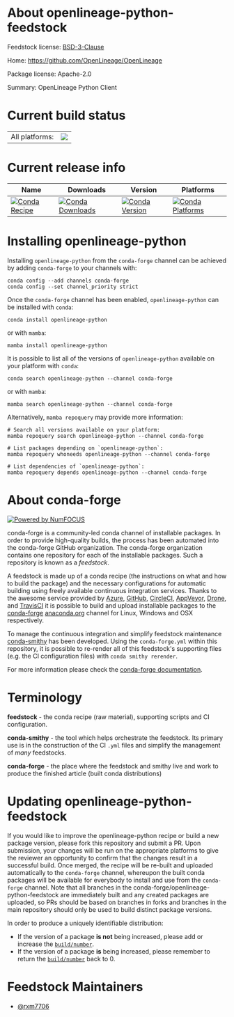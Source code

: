 About openlineage-python-feedstock
==================================

Feedstock license: [BSD-3-Clause](https://github.com/conda-forge/openlineage-python-feedstock/blob/main/LICENSE.txt)

Home: https://github.com/OpenLineage/OpenLineage

Package license: Apache-2.0

Summary: OpenLineage Python Client

Current build status
====================


<table><tr><td>All platforms:</td>
    <td>
      <a href="https://dev.azure.com/conda-forge/feedstock-builds/_build/latest?definitionId=19517&branchName=main">
        <img src="https://dev.azure.com/conda-forge/feedstock-builds/_apis/build/status/openlineage-python-feedstock?branchName=main">
      </a>
    </td>
  </tr>
</table>

Current release info
====================

| Name | Downloads | Version | Platforms |
| --- | --- | --- | --- |
| [![Conda Recipe](https://img.shields.io/badge/recipe-openlineage--python-green.svg)](https://anaconda.org/conda-forge/openlineage-python) | [![Conda Downloads](https://img.shields.io/conda/dn/conda-forge/openlineage-python.svg)](https://anaconda.org/conda-forge/openlineage-python) | [![Conda Version](https://img.shields.io/conda/vn/conda-forge/openlineage-python.svg)](https://anaconda.org/conda-forge/openlineage-python) | [![Conda Platforms](https://img.shields.io/conda/pn/conda-forge/openlineage-python.svg)](https://anaconda.org/conda-forge/openlineage-python) |

Installing openlineage-python
=============================

Installing `openlineage-python` from the `conda-forge` channel can be achieved by adding `conda-forge` to your channels with:

```
conda config --add channels conda-forge
conda config --set channel_priority strict
```

Once the `conda-forge` channel has been enabled, `openlineage-python` can be installed with `conda`:

```
conda install openlineage-python
```

or with `mamba`:

```
mamba install openlineage-python
```

It is possible to list all of the versions of `openlineage-python` available on your platform with `conda`:

```
conda search openlineage-python --channel conda-forge
```

or with `mamba`:

```
mamba search openlineage-python --channel conda-forge
```

Alternatively, `mamba repoquery` may provide more information:

```
# Search all versions available on your platform:
mamba repoquery search openlineage-python --channel conda-forge

# List packages depending on `openlineage-python`:
mamba repoquery whoneeds openlineage-python --channel conda-forge

# List dependencies of `openlineage-python`:
mamba repoquery depends openlineage-python --channel conda-forge
```


About conda-forge
=================

[![Powered by
NumFOCUS](https://img.shields.io/badge/powered%20by-NumFOCUS-orange.svg?style=flat&colorA=E1523D&colorB=007D8A)](https://numfocus.org)

conda-forge is a community-led conda channel of installable packages.
In order to provide high-quality builds, the process has been automated into the
conda-forge GitHub organization. The conda-forge organization contains one repository
for each of the installable packages. Such a repository is known as a *feedstock*.

A feedstock is made up of a conda recipe (the instructions on what and how to build
the package) and the necessary configurations for automatic building using freely
available continuous integration services. Thanks to the awesome service provided by
[Azure](https://azure.microsoft.com/en-us/services/devops/), [GitHub](https://github.com/),
[CircleCI](https://circleci.com/), [AppVeyor](https://www.appveyor.com/),
[Drone](https://cloud.drone.io/welcome), and [TravisCI](https://travis-ci.com/)
it is possible to build and upload installable packages to the
[conda-forge](https://anaconda.org/conda-forge) [anaconda.org](https://anaconda.org/)
channel for Linux, Windows and OSX respectively.

To manage the continuous integration and simplify feedstock maintenance
[conda-smithy](https://github.com/conda-forge/conda-smithy) has been developed.
Using the ``conda-forge.yml`` within this repository, it is possible to re-render all of
this feedstock's supporting files (e.g. the CI configuration files) with ``conda smithy rerender``.

For more information please check the [conda-forge documentation](https://conda-forge.org/docs/).

Terminology
===========

**feedstock** - the conda recipe (raw material), supporting scripts and CI configuration.

**conda-smithy** - the tool which helps orchestrate the feedstock.
                   Its primary use is in the construction of the CI ``.yml`` files
                   and simplify the management of *many* feedstocks.

**conda-forge** - the place where the feedstock and smithy live and work to
                  produce the finished article (built conda distributions)


Updating openlineage-python-feedstock
=====================================

If you would like to improve the openlineage-python recipe or build a new
package version, please fork this repository and submit a PR. Upon submission,
your changes will be run on the appropriate platforms to give the reviewer an
opportunity to confirm that the changes result in a successful build. Once
merged, the recipe will be re-built and uploaded automatically to the
`conda-forge` channel, whereupon the built conda packages will be available for
everybody to install and use from the `conda-forge` channel.
Note that all branches in the conda-forge/openlineage-python-feedstock are
immediately built and any created packages are uploaded, so PRs should be based
on branches in forks and branches in the main repository should only be used to
build distinct package versions.

In order to produce a uniquely identifiable distribution:
 * If the version of a package **is not** being increased, please add or increase
   the [``build/number``](https://docs.conda.io/projects/conda-build/en/latest/resources/define-metadata.html#build-number-and-string).
 * If the version of a package **is** being increased, please remember to return
   the [``build/number``](https://docs.conda.io/projects/conda-build/en/latest/resources/define-metadata.html#build-number-and-string)
   back to 0.

Feedstock Maintainers
=====================

* [@rxm7706](https://github.com/rxm7706/)


<!-- dummy commit to enable rerendering -->

